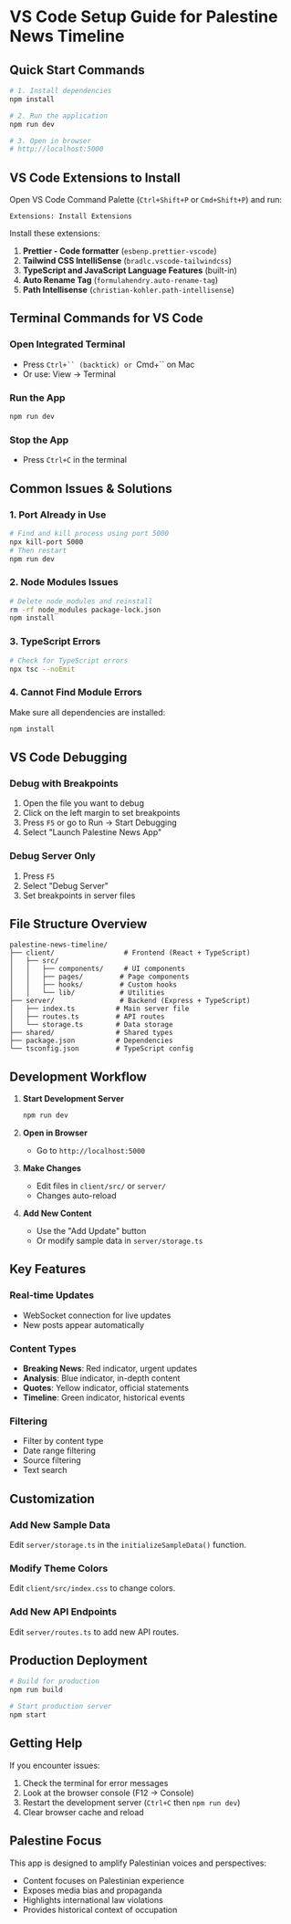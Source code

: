 # VS Code Setup Guide for Palestine News Timeline

## Quick Start Commands

```bash
# 1. Install dependencies
npm install

# 2. Run the application
npm run dev

# 3. Open in browser
# http://localhost:5000
```

## VS Code Extensions to Install

Open VS Code Command Palette (`Ctrl+Shift+P` or `Cmd+Shift+P`) and run:

```
Extensions: Install Extensions
```

Install these extensions:

1. **Prettier - Code formatter** (`esbenp.prettier-vscode`)
2. **Tailwind CSS IntelliSense** (`bradlc.vscode-tailwindcss`)
3. **TypeScript and JavaScript Language Features** (built-in)
4. **Auto Rename Tag** (`formulahendry.auto-rename-tag`)
5. **Path Intellisense** (`christian-kohler.path-intellisense`)

## Terminal Commands for VS Code

### Open Integrated Terminal
- Press `Ctrl+`` (backtick) or `Cmd+`` on Mac
- Or use: View → Terminal

### Run the App
```bash
npm run dev
```

### Stop the App
- Press `Ctrl+C` in the terminal

## Common Issues & Solutions

### 1. Port Already in Use
```bash
# Find and kill process using port 5000
npx kill-port 5000
# Then restart
npm run dev
```

### 2. Node Modules Issues
```bash
# Delete node_modules and reinstall
rm -rf node_modules package-lock.json
npm install
```

### 3. TypeScript Errors
```bash
# Check for TypeScript errors
npx tsc --noEmit
```

### 4. Cannot Find Module Errors
Make sure all dependencies are installed:
```bash
npm install
```

## VS Code Debugging

### Debug with Breakpoints
1. Open the file you want to debug
2. Click on the left margin to set breakpoints
3. Press `F5` or go to Run → Start Debugging
4. Select "Launch Palestine News App"

### Debug Server Only
1. Press `F5`
2. Select "Debug Server"
3. Set breakpoints in server files

## File Structure Overview

```
palestine-news-timeline/
├── client/                 # Frontend (React + TypeScript)
│   ├── src/
│   │   ├── components/     # UI components
│   │   ├── pages/         # Page components
│   │   ├── hooks/         # Custom hooks
│   │   └── lib/           # Utilities
├── server/                # Backend (Express + TypeScript)
│   ├── index.ts          # Main server file
│   ├── routes.ts         # API routes
│   └── storage.ts        # Data storage
├── shared/               # Shared types
├── package.json          # Dependencies
└── tsconfig.json         # TypeScript config
```

## Development Workflow

1. **Start Development Server**
   ```bash
   npm run dev
   ```

2. **Open in Browser**
   - Go to `http://localhost:5000`

3. **Make Changes**
   - Edit files in `client/src/` or `server/`
   - Changes auto-reload

4. **Add New Content**
   - Use the "Add Update" button
   - Or modify sample data in `server/storage.ts`

## Key Features

### Real-time Updates
- WebSocket connection for live updates
- New posts appear automatically

### Content Types
- **Breaking News**: Red indicator, urgent updates
- **Analysis**: Blue indicator, in-depth content
- **Quotes**: Yellow indicator, official statements
- **Timeline**: Green indicator, historical events

### Filtering
- Filter by content type
- Date range filtering
- Source filtering
- Text search

## Customization

### Add New Sample Data
Edit `server/storage.ts` in the `initializeSampleData()` function.

### Modify Theme Colors
Edit `client/src/index.css` to change colors.

### Add New API Endpoints
Edit `server/routes.ts` to add new API routes.

## Production Deployment

```bash
# Build for production
npm run build

# Start production server
npm start
```

## Getting Help

If you encounter issues:

1. Check the terminal for error messages
2. Look at the browser console (F12 → Console)
3. Restart the development server (`Ctrl+C` then `npm run dev`)
4. Clear browser cache and reload

## Palestine Focus

This app is designed to amplify Palestinian voices and perspectives:
- Content focuses on Palestinian experience
- Exposes media bias and propaganda
- Highlights international law violations
- Provides historical context of occupation